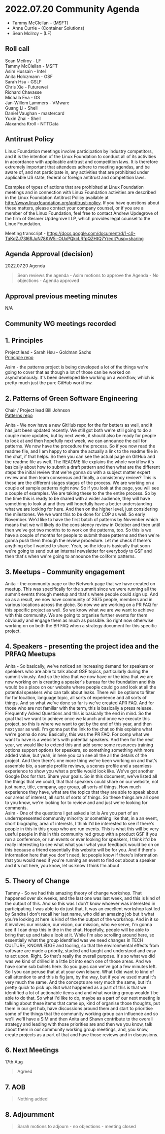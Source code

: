 # 2022.07.20 Community Agenda

- Tammy McClellan – (MSFT)
- Anne Currie - (Container Solutions)
- Sean Mcilroy – (LF)
  
## Roll call

Sean Mcilroy - LF<br>
Tammy McClellan - MSFT<br>
Asim Hussain - Intel<br>
Anita Holczmann - GSF<br>
Sarah Hsu - GSLF<br>
Chris Xie - Futurewei <br>
Richard Chavasse<br>
Michala Eva - GS <br>
Jan-Willem Lammers - VMware <br>
Guang Li - Shell <br>
Daniel Vaughan - mastercard <br>
Yuxin Zhai - Shell <br>
Alaxandra Kroll - NTTData <br>

  
## Antitrust Policy
Linux Foundation meetings involve participation by industry competitors, and it is the intention of the Linux Foundation to conduct all of its activities in accordance with applicable antitrust and competition laws. It is therefore extremely important that attendees adhere to meeting agendas, and be aware of, and not participate in, any activities that are prohibited under applicable US state, federal or foreign antitrust and competition laws.

Examples of types of actions that are prohibited at Linux Foundation meetings and in connection with Linux Foundation activities are described in the Linux Foundation Antitrust Policy available at http://www.linuxfoundation.org/antitrust-policy. If you have questions about these matters, please contact your company counsel, or if you are a member of the Linux Foundation, feel free to contact Andrew Updegrove of the firm of Gesmer Updegrove LLP, which provides legal counsel to the Linux Foundation.

Meeting transcript - https://docs.google.com/document/d/1-c0-TqKdZJ73I6RJuN78KW5i-OUxPQkcLRfpQZHtQ7Y/edit?usp=sharing

## Agenda Approval (decision) 
  
2022.07.20 Agenda

> Sean reviews the agenda - Asim motions to approve the Agenda - No objections - Agenda approved
  
## Approval previous meeting minutes

N/A

## Community WG meetings recorded

## 1. Principles

Project lead - Sarah Hsu - Goldman Sachs <br>
[Principle repo](https://github.com/Green-Software-Foundation/green-software-principles)

Asim - the patterns project is being developed a lot of the things we're going to cover that as though a lot of those can be worked on asynchronously. It's been developed like working on a workflow, which is pretty much just the pure GitHub workflow.

## 2. Patterns of Green Software Engineering

Chair / Project lead Bill Johnson <br>
[Patterns repo](https://github.com/Green-Software-Foundation/green-software-patterns)

Anita - We now have a new GitHub repo for the for betters as well, and it has just been updated recently. We still got both we're still going to do a couple more updates, but by next week, it should also be ready for people to look at and then hopefully next week, we can announce the call for patterns. We now have the procedure the process. So if you now read the readme file, and I am happy to share the actually a link to the readme file in the chat, if that helps. So then you can see the actual page on GitHub and the readme file as well. The README file explains the whole workflow it's basically about how to submit a draft pattern and then what are the different steps the initial review that we're gonna do with a subject matter expert review and then team consensus and finally, a consistency review? This is these are the different stages stages of the process. We are working on a couple of sample patterns right now. So if you look at the page, you will see a couple of examples. We are taking these to the the entire process. So by the time this is ready to be shared with a wider audience, they will have something to look at and they will hopefully have a better understanding what we are looking for here. And then on the higher level, just considering the milestones. We we want this to be done for COP as well. So early November. We'd like to have the first batch of patterns by November which means that we will likely do the consistency review in October and then until then we've got two months to to work on the patterns, too. So this is we have a couple of months for people to submit those patterns and then we're gonna push them through the review procedure. Let me check if there's anything else I wanted to share. Yeah, so the idea is basically that soon we're going to send out an internal newsletter for everybody to GSF and then that's when we're going to announce the coliform patterns.
 
## 3. Meetups - Community engagement

Anita - the community page or the Network page that we have created on meetup. This was specifically for the summit since we were running all the summit events through meetup and that's where people could sign up. And so as a result, we now have community of 2675 people, members and in various locations across the globe. So now we are working on a PR FAQ for this specific project as well. So we know what we are we want to achieve with this community. We are going to organise further events for them obviously and engage them as much as possible. So right now otherwise working on on both the BR FAQ when a strategy document for this specific project.

## 4. Speakers - presenting the project idea and the PRFAQ Meetups 

Anita - So basically, we've noticed an increasing demand for speakers or speakers who are able to talk about GSF topics, particularly during the summit viously. And so the idea that we now have or the idea that we are now working on is creating a speaker's bureau for the foundation and this would be a place on our website where people could go and look at all the potential speakers who can talk about leaks. There will be options to filter for for location, language topic, all sorts of experience and all sorts of things. And so what we've done so far is we've created APR FAQ. And for those who are not familiar with the term, this is basically a press release. Frequently Asked Questions and this is basically the end in mind. So the goal that we want to achieve once we launch and once we execute this project, so this is where we want to get by the end of this year, and then next year as well. I'm gonna put the link to the chat so this explains what we're gonna do now. Basically, this was the PR FAQ. For comp what we want to have is a website's with potential speakers. And then for the next year, we would like to extend this and add some some resources training options support options for speakers, so something something with more added value, but yeah, in here you can see all the all the details of the project. And then there's one more thing we've been working on and that's assemble bio, a sample profile reviews, a scenes profile and a seamless experience to show you what a profile would look like. We've got another Google Doc for that. Share your goals. So in this document, we've listed all the things that we could, that that speakers could share on our website, not just name, title, company, age group, all sorts of things. How much experience they have, what are the topics that they are able to speak about our areas of interest, all sorts of sorts of things. So these things are all open to you know, we're looking for to review and and just we're looking for comments.
<br>
Asim - One of the questions I get asked a lot is Are you part of an underrepresented community minority or something like that, in a an event, short biography, area of interests, I think I'd be interested to see if there's people in this in this group who are run events. This is what this will be very useful people in this in this community red group with a product GSF if you run a conference, or run events or ever looking for speakers, I think it'd be really interesting to see what what your what your feedback would be on on this because a friend essentially this website will be for you. And if there's information here that you don't need, let people know if there's information that you would need if you're running an event to find out about a speaker and it's not here, you know, let us know I think I'm about

## 5. Theory of Change

Tammy - So we had this amazing theory of change workshop. That happened over six weeks, and the last one was last week, and this is kind of the output of this. And so this was I don't know whoever was interested in participating. I was able to do just that. It was an excellent workshop last led by Sandra I don't recall her last name, who did an amazing job but it what you're looking at here is kind of the the output of the workshop. And in it so it involves our mission, our vision, our mission, who we serve, I'm gonna see if I can drop this in the in the chat. Hopefully, people will be able to bring that up and take a look at it. While I'm also scrolling around here, so essentially what the group identified was we need changes in TECH CULTURE, KNOWLEDGE and tooling, so that the environmental effects from software are made a priority, studied and taught and understood and easy to act upon. Right. So that's really the overall purpose. It's so what we did was we kind of drilled in a little bit into each one of those areas. And we have some sub bullets here. So you guys can we've got a few minutes left. So I you can peruse that at at your own leisure. What I did want to kind of call attention to and this is fig jam, by the way, but if you've used mural it's very much the same. And the concepts are very much the same, but it's pretty quick to pick up. But what happened as a part of this is that we identified a lot of actionable items and and what working group wouldn't be able to do that. So what I'd like to do, maybe as a part of our next meeting is talking about these items that came up, kind of organise those thoughts, put them in our get hub, have discussions around them and start to prioritise some of the things that the community working group can influence and so we'll we'll have a SIM and then Anita and Shawn contribute to the overall strategy and leading with those priorities are and then we you know, talk about them in our community working group meetings, and, you know, create projects as a part of that and have those reviews and in discussions.

## 6. Next Meetings

17th Aug

> Agreed

## 7. AOB

> Nothing added

## 8. Adjournment

> Sarah motions to adjourn - no objections - meeting closed
  
